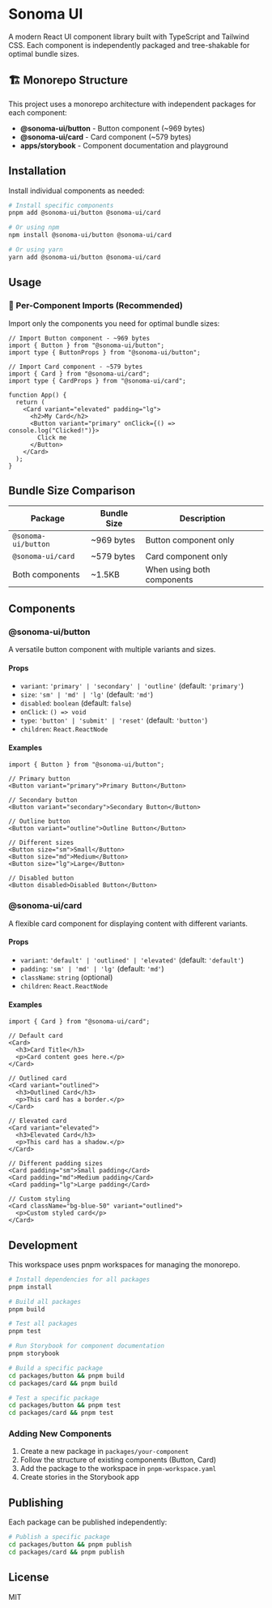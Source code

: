 # Sonoma UI

A modern React UI component library built with TypeScript and Tailwind CSS. Each component is independently packaged and tree-shakable for optimal bundle sizes.

## 🏗️ Monorepo Structure

This project uses a monorepo architecture with independent packages for each component:

- **@sonoma-ui/button** - Button component (~969 bytes)
- **@sonoma-ui/card** - Card component (~579 bytes)
- **apps/storybook** - Component documentation and playground

## Installation

Install individual components as needed:

```bash
# Install specific components
pnpm add @sonoma-ui/button @sonoma-ui/card

# Or using npm
npm install @sonoma-ui/button @sonoma-ui/card

# Or using yarn
yarn add @sonoma-ui/button @sonoma-ui/card
```

## Usage

### 🌳 Per-Component Imports (Recommended)

Import only the components you need for optimal bundle sizes:

```tsx
// Import Button component - ~969 bytes
import { Button } from "@sonoma-ui/button";
import type { ButtonProps } from "@sonoma-ui/button";

// Import Card component - ~579 bytes
import { Card } from "@sonoma-ui/card";
import type { CardProps } from "@sonoma-ui/card";

function App() {
  return (
    <Card variant="elevated" padding="lg">
      <h2>My Card</h2>
      <Button variant="primary" onClick={() => console.log("Clicked!")}>
        Click me
      </Button>
    </Card>
  );
}
```

## Bundle Size Comparison

| Package             | Bundle Size | Description                |
| ------------------- | ----------- | -------------------------- |
| `@sonoma-ui/button` | ~969 bytes  | Button component only      |
| `@sonoma-ui/card`   | ~579 bytes  | Card component only        |
| Both components     | ~1.5KB      | When using both components |

## Components

### @sonoma-ui/button

A versatile button component with multiple variants and sizes.

#### Props

- `variant`: `'primary' | 'secondary' | 'outline'` (default: `'primary'`)
- `size`: `'sm' | 'md' | 'lg'` (default: `'md'`)
- `disabled`: `boolean` (default: `false`)
- `onClick`: `() => void`
- `type`: `'button' | 'submit' | 'reset'` (default: `'button'`)
- `children`: `React.ReactNode`

#### Examples

```tsx
import { Button } from "@sonoma-ui/button";

// Primary button
<Button variant="primary">Primary Button</Button>

// Secondary button
<Button variant="secondary">Secondary Button</Button>

// Outline button
<Button variant="outline">Outline Button</Button>

// Different sizes
<Button size="sm">Small</Button>
<Button size="md">Medium</Button>
<Button size="lg">Large</Button>

// Disabled button
<Button disabled>Disabled Button</Button>
```

### @sonoma-ui/card

A flexible card component for displaying content with different variants.

#### Props

- `variant`: `'default' | 'outlined' | 'elevated'` (default: `'default'`)
- `padding`: `'sm' | 'md' | 'lg'` (default: `'md'`)
- `className`: `string` (optional)
- `children`: `React.ReactNode`

#### Examples

```tsx
import { Card } from "@sonoma-ui/card";

// Default card
<Card>
  <h3>Card Title</h3>
  <p>Card content goes here.</p>
</Card>

// Outlined card
<Card variant="outlined">
  <h3>Outlined Card</h3>
  <p>This card has a border.</p>
</Card>

// Elevated card
<Card variant="elevated">
  <h3>Elevated Card</h3>
  <p>This card has a shadow.</p>
</Card>

// Different padding sizes
<Card padding="sm">Small padding</Card>
<Card padding="md">Medium padding</Card>
<Card padding="lg">Large padding</Card>

// Custom styling
<Card className="bg-blue-50" variant="outlined">
  <p>Custom styled card</p>
</Card>
```

## Development

This workspace uses pnpm workspaces for managing the monorepo.

```bash
# Install dependencies for all packages
pnpm install

# Build all packages
pnpm build

# Test all packages
pnpm test

# Run Storybook for component documentation
pnpm storybook

# Build a specific package
cd packages/button && pnpm build
cd packages/card && pnpm build

# Test a specific package
cd packages/button && pnpm test
cd packages/card && pnpm test
```

### Adding New Components

1. Create a new package in `packages/your-component`
2. Follow the structure of existing components (Button, Card)
3. Add the package to the workspace in `pnpm-workspace.yaml`
4. Create stories in the Storybook app

## Publishing

Each package can be published independently:

```bash
# Publish a specific package
cd packages/button && pnpm publish
cd packages/card && pnpm publish
```

## License

MIT
